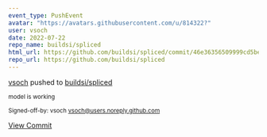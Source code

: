 ```yaml
---
event_type: PushEvent
avatar: "https://avatars.githubusercontent.com/u/814322?"
user: vsoch
date: 2022-07-22
repo_name: buildsi/spliced
html_url: https://github.com/buildsi/spliced/commit/46e36356509999cd5beac68d4dedfd4bb113cb93
repo_url: https://github.com/buildsi/spliced
---
```


<a href='https://github.com/vsoch' target='_blank'>vsoch</a> pushed to <a href='https://github.com/buildsi/spliced' target='_blank'>buildsi/spliced</a>

<small>model is working

Signed-off-by: vsoch <vsoch@users.noreply.github.com></small>

<a href='https://github.com/buildsi/spliced/commit/46e36356509999cd5beac68d4dedfd4bb113cb93' target='_blank'>View Commit</a>